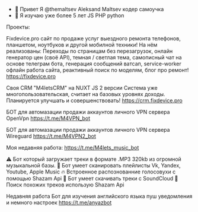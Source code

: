 - 👋 Привет Я @themaltsev Aleksand Maltsev кодер самоучка
- 👀 Я изучаю уже более 5 лет JS PHP python 

Проекты: 

Fixdevice.pro сайт по продаже услуг выездного ремонта телефонов, планшетом, ноутбуков и другой мобилной техники!
На нём реализованы: Переходы по страницам без перезагрузок, онлайн генератор цен (своё API), темная / светлая тема, самописный чат на основе телеграм бота, 
генерация сообщений ватсап, service-worker офлайн работа сайта, реактивный поиск по моделям, блог про ремонт!
https://fixdevice.pro


Своя CRM "M4letsCRM" на NUXT JS 2 версии
Система уже многопользовательская, считает на базовых уровнях доходы. Планируется улучшать и совершенствовать! 
https://crm.fixdevice.pro


БОТ для автомазации продажи аккаунтов личного VPN сервера OpenVpn
https://t.me/M4VPN_bot


БОТ для автомазации продажи аккаунтов личного VPN сервера Wireguard
https://t.me/M4VPN2_bot


Моя недавняя работа:
https://t.me/M4lets_music_bot 

⚠️ Бот который загружает треки в формате .MP3 320kb из огромной музыкальной базы. 
🤖 Бот умеет сканировать плейлисты Vk, Yandex, Youtube, Apple Music 
🔥 Встроенное распознованние голосовухи с помощью Shazam Api
🚀 Бот умеет скачивать треки с SoundCloud
🤖 Поиск похожих треков использую Shazam Api


Недавняя работа 
Бот для изучения английского языка
пуш уведомления и немного настроек
https://t.me/anyazbot

